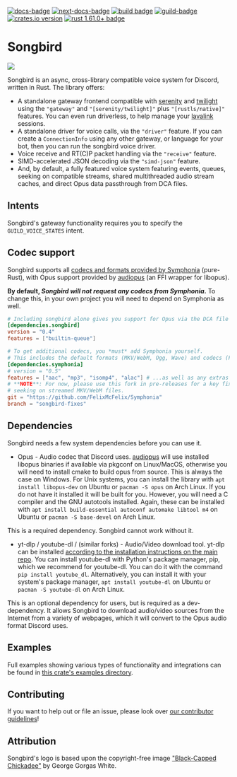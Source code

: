 [![docs-badge][]][docs] [![next-docs-badge][]][next-docs] [![build badge]][build] [![guild-badge][]][guild] [![crates.io version]][crates.io link] [![rust 1.61.0+ badge]][rust 1.61.0+ link]

# Songbird

![](songbird.png)

Songbird is an async, cross-library compatible voice system for Discord, written in Rust.
The library offers:
 * A standalone gateway frontend compatible with [serenity] and [twilight] using the
 `"gateway"` and `"[serenity/twilight]"` plus `"[rustls/native]"` features. You can even run
 driverless, to help manage your [lavalink] sessions.
 * A standalone driver for voice calls, via the `"driver"` feature. If you can create
 a `ConnectionInfo` using any other gateway, or language for your bot, then you
 can run the songbird voice driver.
 * Voice receive and RT(C)P packet handling via the `"receive"` feature.
 * SIMD-accelerated JSON decoding via the `"simd-json"` feature.
 * And, by default, a fully featured voice system featuring events, queues,
 seeking on compatible streams, shared multithreaded audio stream caches,
 and direct Opus data passthrough from DCA files.

## Intents
Songbird's gateway functionality requires you to specify the `GUILD_VOICE_STATES` intent.

## Codec support
Songbird supports all [codecs and formats provided by Symphonia] (pure-Rust), with Opus support
provided by [audiopus] (an FFI wrapper for libopus).

**By default, *Songbird will not request any codecs from Symphonia*.** To change this, in your own
project you will need to depend on Symphonia as well.

```toml
# Including songbird alone gives you support for Opus via the DCA file format.
[dependencies.songbird]
version = "0.4"
features = ["builtin-queue"]

# To get additional codecs, you *must* add Symphonia yourself.
# This includes the default formats (MKV/WebM, Ogg, Wave) and codecs (FLAC, PCM, Vorbis)...
[dependencies.symphonia]
# version = "0.5"
features = ["aac", "mp3", "isomp4", "alac"] # ...as well as any extras you need!
# **NOTE**: For now, please use this fork in pre-releases for a key fix to
# seeking on streamed MKV/WebM files.
git = "https://github.com/FelixMcFelix/Symphonia"
branch = "songbird-fixes"
```

## Dependencies
Songbird needs a few system dependencies before you can use it.

- Opus - Audio codec that Discord uses.
[audiopus] will use installed libopus binaries if available via pkgconf on Linux/MacOS, otherwise you will need to install cmake to build opus from source.
This is always the case on Windows.
For Unix systems, you can install the library with `apt install libopus-dev` on Ubuntu or `pacman -S opus` on Arch Linux.
If you do not have it installed it will be built for you. However, you will need a C compiler and the GNU autotools installed.
Again, these can be installed with `apt install build-essential autoconf automake libtool m4` on Ubuntu or `pacman -S base-devel` on Arch Linux.

This is a required dependency. Songbird cannot work without it.

- yt-dlp / youtube-dl / (similar forks) - Audio/Video download tool.
yt-dlp can be installed [according to the installation instructions on the main repo].
You can install youtube-dl with Python's package manager, pip, which we recommend for youtube-dl. You can do it with the command `pip install youtube_dl`.
Alternatively, you can install it with your system's package manager, `apt install youtube-dl` on Ubuntu or `pacman -S youtube-dl` on Arch Linux.

This is an optional dependency for users, but is required as a dev-dependency. It allows Songbird to download audio/video sources from the Internet from a variety of webpages, which it will convert to the Opus audio format Discord uses.

## Examples
Full examples showing various types of functionality and integrations can be found in [this crate's examples directory].

## Contributing
If you want to help out or file an issue, please look over [our contributor guidelines]!

## Attribution
Songbird's logo is based upon the copyright-free image ["Black-Capped Chickadee"] by George Gorgas White.

[serenity]: https://github.com/serenity-rs/serenity
[twilight]: https://github.com/twilight-rs/twilight
["Black-Capped Chickadee"]: https://www.oldbookillustrations.com/illustrations/black-capped-chickadee/
[lavalink]: https://github.com/freyacodes/Lavalink
[this crate's examples directory]: https://github.com/serenity-rs/songbird/tree/current/examples
[our contributor guidelines]: CONTRIBUTING.md
[codecs and formats provided by Symphonia]: https://github.com/pdeljanov/Symphonia#formats-demuxers
[audiopus]: https://github.com/lakelezz/audiopus
[according to the installation instructions on the main repo]: https://github.com/yt-dlp/yt-dlp#installation

[build badge]: https://img.shields.io/github/workflow/status/serenity-rs/songbird/CI?style=flat-square
[build]: https://github.com/serenity-rs/songbird/actions

[docs-badge]: https://img.shields.io/badge/docs-current-4d76ae.svg?style=flat-square
[docs]: https://serenity-rs.github.io/songbird/current

[next-docs-badge]: https://img.shields.io/badge/docs-next-4d76ae.svg?style=flat-square
[next-docs]: https://serenity-rs.github.io/songbird/next

[guild]: https://discord.gg/9X7vCus
[guild-badge]: https://img.shields.io/discord/381880193251409931.svg?style=flat-square&colorB=7289DA

[crates.io link]: https://crates.io/crates/songbird
[crates.io version]: https://img.shields.io/crates/v/songbird.svg?style=flat-square

[rust 1.61.0+ badge]: https://img.shields.io/badge/rust-1.61.0+-93450a.svg?style=flat-square
[rust 1.61.0+ link]: https://blog.rust-lang.org/2022/05/19/Rust-1.61.0.html
